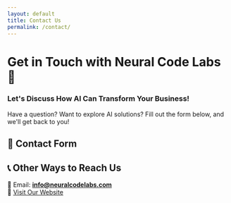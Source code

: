 ```yaml
---
layout: default
title: Contact Us
permalink: /contact/
---
```


# Get in Touch with Neural Code Labs 🚀  
### **Let's Discuss How AI Can Transform Your Business!**  

Have a question? Want to explore AI solutions? Fill out the form below, and we'll get back to you!

## **📩 Contact Form**

<div class="ml-embedded" data-form="ZVxXIA"></div>

## **📞 Other Ways to Reach Us**
📧 Email: **info@neuralcodelabs.com**  
🔗 [Visit Our Website](https://neuralcodelabs.com)  
